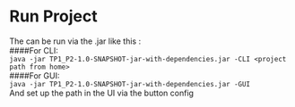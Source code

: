 # Run Project
The can be run via the .jar like this :  
  ####For CLI:  
  `java -jar TP1_P2-1.0-SNAPSHOT-jar-with-dependencies.jar -CLI <project path from home>`  
  ####For GUI:  
  `java -jar TP1_P2-1.0-SNAPSHOT-jar-with-dependencies.jar -GUI`  
  And set up the path in the UI via the button config

